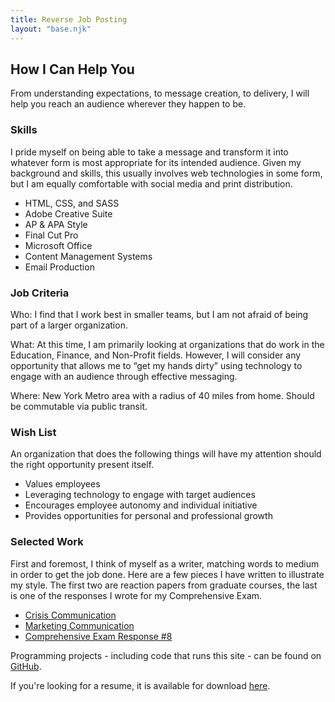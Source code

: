 ```yaml
---
title: Reverse Job Posting
layout: "base.njk"
---
```


  <h2>How I Can Help You</h2>
  <div class="skills">
    <p>From understanding expectations, to message creation, to delivery, I will help you reach an audience wherever they happen to be.</p> 
  <h3>Skills</h3>
  <p>I pride myself on being able to take a message and transform it into whatever form is most appropriate for its intended audience. Given my background and skills, this usually involves web technologies in some form, but I am equally comfortable with social media and print distribution.
  </p>
  <ul>
    <li>HTML&#44; CSS&#44; and SASS</li>
    <li>Adobe Creative Suite</li>
    <li>AP &amp; APA Style</li>
    <li>Final Cut Pro</li>
    <li>Microsoft Office</li>
    <li>Content Management Systems</li>
    <li>Email Production</li>
  </ul>
  </div>
  <div class="criteria">
  <h3>Job Criteria</h3>
  <p><span id="who">Who:</span><span> I find that I work best in smaller teams, but I am not afraid of being part of a larger organization.</span>
  </p>
  <p><span id="what">What:</span><span> At this time, I am primarily looking at organizations that do work in the Education, Finance, and Non-Profit fields. However, I will consider any opportunity that allows me to &#8220;get my hands dirty&#8221; using technology to engage with an audience through effective messaging.</span>
  </p>
  <p><span id="where">Where:</span><span> New York Metro area with a radius of 40 miles from home. Should be commutable via public transit.</span>
  </p>
  <h3 id="requirements">Wish List</h3>
  <p>An organization that does the following things will have my attention should the right opportunity present itself.</p>
  <ul>
    <li>Values employees</li>
    <li>Leveraging technology to engage with target audiences</li>
    <li>Encourages employee autonomy and individual initiative</li>
    <li>Provides opportunities for personal and professional growth</li>
  </ul>
  </div>
  <div class="work">
  <h3>Selected Work</h3>
  <p>First and foremost, I think of myself as a writer, matching words to medium in order to get the job done. Here are a few pieces I have written to illustrate my style. The first two are reaction papers from graduate courses, the last is one of the responses I wrote for my Comprehensive Exam.</p>
  <ul>
    <li><a href="../media/crisis-communication.pdf" download>Crisis Communication</a></li>
    <li><a href="../media/marketing-communication.pdf" download>Marketing Communication</a></li>
    <li><a href="../media/exam-response.pdf" download>Comprehensive Exam Response #8</a></li>
  </ul> 
<p>Programming projects - including code that runs this site - can be found on <a href="https://github.com/chrisfinazzo">GitHub</a>.</p>

<p>If you're looking for a resume, it is available for download <a href="../media/christopher-m-finazzo-resume.pdf" download>here</a>.</p>
</div>

